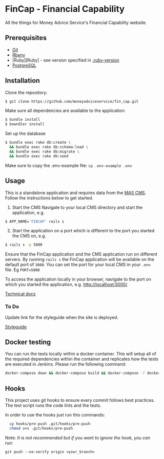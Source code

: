 # FinCap - Financial Capability

All the things for Money Advice Service's Financial Capability website.

## Prerequisites

* [Git](http://git-scm.com)
* [Rbenv](https://github.com/rbenv/rbenv)
* [Ruby][Ruby] - see version specified in [.ruby-version](.ruby-version)
* [PostgreSQL](https://www.postgresql.org/)

## Installation

Clone the repository:

```sh
$ git clone https://github.com/moneyadviceservice/fin_cap.git
```

Make sure all dependencies are available to the application:

```sh
$ bundle install
$ bowndler install
```

Set up the database
```sh
$ bundle exec rake db:create \
  && bundle exec rake db:schema:load \
  && bundle exec rake db:migrate \
  && bundle exec rake db:seed
```

Make sure to copy the .env-example file:
`cp .env-example .env`

## Usage

This is a standalone application  and requires data from the [MAS CMS](https://github.com/moneyadviceservice/cms). Follow the instructions below to get started.

  1. Start the CMS
  Navigate to your local CMS directory and start the application, e.g.

  ```sh
  $ APP_NAME='FINCAP' rails s
  ```

  2. Start the application on a port which is different to the port you started the CMS on, e.g.

  ```sh
  $ rails s -p 5000
  ```

  Ensure that the FinCap application and the CMS application run on different
  servers. By running `rails s` the FinCap application will be available on the
  default port of `3000`. You can set the port for your local CMS in your `.env`
  file. Eg `PORT=5000`

  To access the application locally in your browser, navigate to the port on which you started the application, e.g. [http://localhost:5000/](http://localhost:5000).


[Technical docs](https://github.com/moneyadviceservice/technical-docs/tree/master/fin_cap)

### To Do
Update link for the styleguide when the site is deployed.

[Styleguide](http://localhost:5000/styleguide)

## Docker testing

You can run the tests locally within a docker container. This will setup all of the required dependencies within the container and replicates how the tests are executed in Jenkins. Please run the following command:

```sh
docker-compose down && docker-compose build && docker-compose -f docker-compose.yml run --rm rails ./script/test
```

## Hooks

This project uses git hooks to ensure every commit follows best practices.
The test script runs the code lints and the tests.

In order to use the hooks just run this commands:

```sh
  cp hooks/pre-push .git/hooks/pre-push
  chmod u+x .git/hooks/pre-push
```

Note: *It is not recommended but if you want to ignore the hook, you can run*:

```
git push --no-verify origin <your_branch>
```
